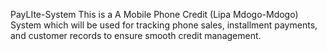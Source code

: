 PayLIte-System
This is a A Mobile Phone Credit (Lipa Mdogo-Mdogo) System which will be used for tracking phone sales, installment payments, and customer records to ensure smooth credit management.
